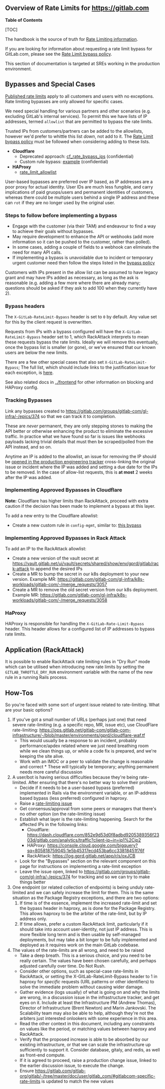 ## Overview of Rate Limits for <https://gitlab.com>

**Table of Contents**

[TOC]

The handbook is the source of truth for [Rate Limiting information](https://handbook.gitlab.com/handbook/engineering/infrastructure/rate-limiting/).

If you are looking for information about requesting a rate limit bypass for GitLab.com, please see the
[Rate Limit bypass policy](https://handbook.gitlab.com/handbook/engineering/infrastructure/rate-limiting/bypass-policy/).

This section of documentation is targeted at SREs working in the production environment.

## Bypasses and Special Cases

[Published rate limits](https://docs.gitlab.com/ee/user/gitlab_com/index.html#gitlabcom-specific-rate-limits) apply to
all customers and users with no exceptions. Rate limiting bypasses are only allowed for specific cases.

We need special handling for various partners and other scenarios (e.g. excluding GitLab's internal services).
To permit this we have lists of IP addresses, termed `allowlist` that are permitted to bypass the rate limits.

Trusted IPs from customers/partners can be added to the allowlists, however we'd prefer to whittle this list _down_,
not add to it. The [Rate Limit bypass policy](https://handbook.gitlab.com/handbook/engineering/infrastructure/rate-limiting/bypass-policy/)
must be followed when considering adding to these lists.

- **Cloudflare**
  - Deprecated approach: [cf_rate_bypass_ips](https://ops.gitlab.net/gitlab-com/gl-infra/config-mgmt/-/blob/main/environments/gprd/cloudflare-rate-limits-waf-and-rules.tf#L12-33) (confidential)
  - Custom rule bypass: [example](https://ops.gitlab.net/gitlab-com/gl-infra/config-mgmt/-/blob/main/environments/gprd/cloudflare-custom-rules.tf#L156) (confidential)
- **HAProxy**
  - [rate_limit_allowlist](https://gitlab.com/gitlab-com/gl-infra/chef-repo/-/blob/master/roles/gprd-base-haproxy-main-config.json?ref_type=heads#L176)

User-based bypasses are preferred over IP based, as IP addresses are a poor proxy for actual identity.
User IDs are much less fungible, and carry implications of paid gruops/users and permanent identities of customers,
whereas there could be multiple users behind a single IP address and these can `rot` if they are no longer used by the
original user.

### Steps to follow before implementing a bypass

- Engage with the customer (via their TAM) and endeavour to find a way to achieve their goals without bypasses.
- May require development to enhance the API or webhooks (add more information so it can be pushed to the customer, rather than polled).
- In some cases, adding a couple of fields to a webhook can eliminate the need for many API calls.
- If implementing a bypass is unavoidable due to incident or temporary urgent customer need then follow the steps listed in the [bypass policy](https://handbook.gitlab.com/handbook/engineering/infrastructure/rate-limiting/bypass-policy/#process-to-request-a-bypass)

Customers with IPs present in the allow list can be assumed to have legacy grant and may have IPs added as necessary,
as long as the ask is reasonable (e.g. adding a few more where there are already many; questions should be asked if they ask
to add 100 when they currently have 2).

### Bypass headers

The `X-GitLab-RateLimit-Bypass` header is set to `0` by default. Any value set for this by the client request is overwritten.

Requests from IPs with a bypass configured will have the `X-GitLab-RateLimit-Bypass` header set to 1, which RackAttack
interprets to mean these requests bypass the rate limits. Ideally we will remove this eventually, once the bypass list
is smaller (or gone), or we've ensured that our known users are below the new limits.

There are a few other special cases that also set `X-GitLab-RateLimit-Bypass`; The full list, which should include links
to the justification issue for each exception, is [here](https://gitlab.com/gitlab-cookbooks/gitlab-haproxy/-/blob/master/templates/default/frontends/https.erb#L49).

See also related docs in [../frontend](../frontend/) for other information on blocking and HAProxy config.

### Tracking Bypasses

Link any bypasses created to <https://gitlab.com/groups/gitlab-com/gl-infra/-/epics/374> so that we can track it to completion.

These are _never_ permanent, they are only stepping stones to making the API better or otherwise enhancing the product to eliminate
the excessive traffic. In practice what we have found so far is issues like webhooks payloads lacking trivial details that
must then be scraped/polled from the API instead, and so on.

Anytime an IP is added to the allowlist, an issue for removing the IP should be [opened in the production engineering tracker](https://gitlab.com/gitlab-com/gl-infra/production-engineering/-/issues/new) cross-linking the original issue or incident where the IP was added and setting a due date for the IPs to be removed. In the case of allow-list requests, this is **at most** 2 weeks after the IP was added.

### Implementing Approved Bypasses in Cloudflare

**Note:** Cloudflare has higher limits than RackAttack, proceed with extra caution if the decision has been made to implement a bypass at this layer.

To add a new entry to the Cloudflare allowlist:

- Create a new custom rule in `config-mgmt`, similar to: [this bypass](https://ops.gitlab.net/gitlab-com/gl-infra/config-mgmt/-/blob/dcf17ff7d43665039167b0f1bde1fc90cb46ba41/environments/gprd/cloudflare-custom-rules.tf#L165-184)

### Implementing Approved Bypasses in Rack Attack

To add an IP to the RackAttack allowlist:

- Create a new version of the vault secret at
  <https://vault.gitlab.net/ui/vault/secrets/shared/show/env/gprd/gitlab/rack-attack>
  to append the desired IPs
- Create a MR to bump the secret in our k8s deployment to your new version. Example MR:
  <https://gitlab.com/gitlab-com/gl-infra/k8s-workloads/gitlab-com/-/merge_requests/3057>
- Create a MR to remove the old secret version from our k8s deployment. Example MR:
  <https://gitlab.com/gitlab-com/gl-infra/k8s-workloads/gitlab-com/-/merge_requests/3058>

### HaProxy

HAProxy is responsible for handling the `X-GitLab-Rate-Limit-Bypass` header. This header allows for a configured list of IP addresses to bypass rate limits.

## Application (RackAttack)

It is possible to enable RackAttack rate limiting rules in "Dry Run" mode which can be utilised when introducing new rate limits by setting the `GITLAB_THROTTLE_DRY_RUN` environment variable with the name of the new rule in a running Rails process.

## How-Tos

So you're faced with some sort of urgent issue related to rate-limiting. What are your basic options?

1. If you've got a small number of URLs (perhaps just one) that need severe rate-limiting (e.g. a specific repo, MR,
   issue etc), use CloudFlare rate-limiting:
   <https://ops.gitlab.net/gitlab-com/gitlab-com-infrastructure/-/blob/master/environments/gprd/cloudflare-waf.tf>
   - This would usually be a response to an incident, probably performance/apdex related where we just need breathing
   room while we clean things up, or while a code fix is prepared, and we're keeping the site alive.
   - Work with an IMOC or a peer to validate the change is reasonable and correct \* These will typically be temporary; anything permanent needs more careful discussion
1. A user/bot is having serious difficulties because they're being rate-limited. After ensuring that
   there's no better way to solve their problem,
   - Decide if it needs to be a user-based bypass (preferred) implemented in Rails via the environment variable, or an
     IP-address based bypass (less preferred) configured in haproxy.
   - Raise a [rate-limiting issue](https://gitlab.com/gitlab-com/gl-infra/reliability/-/issues/new?issuable_template=request-rate-limiting)
   - Get consensus/approval from some peers or managers that there's no other option (on the rate-limiting issue)
   - Establish what layer is the rate-limiting happening. Search for the affected IPs in the following links:
     - Cloudflare: <https://dash.cloudflare.com/852e9d53d0f8adbd9205389356f2303d/gitlab.com/analytics/traffic?client-ip~in=ip1%2Cip2>
     - HAProxy: <https://console.cloud.google.com/bigquery?sq=805818759045:1e5b45317ecd453ba6cc33818451f76f>
     - RackAttack: <https://log.gprd.gitlab.net/app/r/s/oxJCB>
   - Look for the "Bypasses" section on the relevant component on this page for instructions on implementing a rate-limit exception
   - Leave the issue open, linked to <https://gitlab.com/groups/gitlab-com/gl-infra/-/epics/374> for tracking and so we
     can try to make things better
1. One endpoint (or related collection of endpoints) is being unduly rate-limited and we can safely increase the limit for them. This is the same situation as the Package Registry exceptions, and there are two options:
   1. If time is of the essence, implement the increased rate-limit and set the bypass header in haproxy, as is done for the Package Registry. This allows haproxy to be the arbiter of the rate-limit, but by IP address only.
   1. If time allows, prefer a custom RackAttack limit, particularly if it should take into account user-identity, not just IP address. This is more flexible long term and is then usable by self-managed deployments, but may take a bit longer to be fully implemented and deployed as it requires work on the main GitLab codebase.
1. The values of the rate-limits are all wrong, and need to be raised
   - Take a deep breath. This is a serious choice, and you need to be really certain. The values have been chosen
     carefully, and perhaps adjusted carefully over time. Do Not Rush.
   - Consider other options, such as special-case rate-limits in RackAttack, or setting the X-GitLab-RateLimit-Bypass
     header to 1 in haproxy for _specific_ requests (URL patterns or other identifiers) to solve the immediate problem
     without causing wider damage.
   - Gather evidence (logs usually) of what is going on and why the limits are wrong, in a discussion issue in the
     infrastructure tracker, and get eyes on it. Include at least the Infrastructure PM (Andrew Thomas), Director of
     Infrastructure (Brent Newton) and Marin Jankovski. The Scalability team may also be able to help, although they're
     not the arbiters just interested onlookers with some experience in this area.
   - Read the other context in this document, including any constraints on values like the period, or matching values
     between haproxy and RackAttack.
   - Verify that the proposed increase is able to be absorbed by our existing infrastructure, or that we can scale the
     infrastructure up sufficiently to support it. Consider database, gitaly, and redis, as well as front-end compute.
   - If it is agreed to proceed, raise a production change issue, linked to the earlier discussion issue, to execute the
     change.
   - Ensure <https://gitlab.com/gitlab-org/gitlab/-/tree/master/doc/user/gitlab_com/#gitlabcom-specific-rate-limits> is
     updated to match the new values
